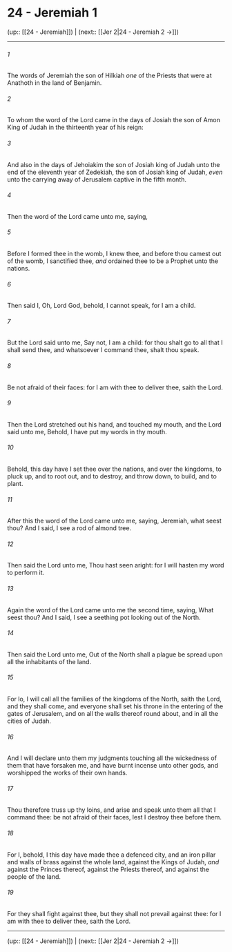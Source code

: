 # 24 - Jeremiah 1

(up:: [[24 - Jeremiah]]) | (next:: [[Jer 2|24 - Jeremiah 2 →]])

***


###### 1 
The words of Jeremiah the son of Hilkiah _one_ of the Priests that were at Anathoth in the land of Benjamin. 

###### 2 
To whom the word of the Lord came in the days of Josiah the son of Amon King of Judah in the thirteenth year of his reign: 

###### 3 
And also in the days of Jehoiakim the son of Josiah king of Judah unto the end of the eleventh year of Zedekiah, the son of Josiah king of Judah, _even_ unto the carrying away of Jerusalem captive in the fifth month. 

###### 4 
Then the word of the Lord came unto me, saying, 

###### 5 
Before I formed thee in the womb, I knew thee, and before thou camest out of the womb, I sanctified thee, _and_ ordained thee to be a Prophet unto the nations. 

###### 6 
Then said I, Oh, Lord God, behold, I cannot speak, for I am a child. 

###### 7 
But the Lord said unto me, Say not, I am a child: for thou shalt go to all that I shall send thee, and whatsoever I command thee, shalt thou speak. 

###### 8 
Be not afraid of their faces: for I am with thee to deliver thee, saith the Lord. 

###### 9 
Then the Lord stretched out his hand, and touched my mouth, and the Lord said unto me, Behold, I have put my words in thy mouth. 

###### 10 
Behold, this day have I set thee over the nations, and over the kingdoms, to pluck up, and to root out, and to destroy, and throw down, to build, and to plant. 

###### 11 
After this the word of the Lord came unto me, saying, Jeremiah, what seest thou? And I said, I see a rod of almond tree. 

###### 12 
Then said the Lord unto me, Thou hast seen aright: for I will hasten my word to perform it. 

###### 13 
Again the word of the Lord came unto me the second time, saying, What seest thou? And I said, I see a seething pot looking out of the North. 

###### 14 
Then said the Lord unto me, Out of the North shall a plague be spread upon all the inhabitants of the land. 

###### 15 
For lo, I will call all the families of the kingdoms of the North, saith the Lord, and they shall come, and everyone shall set his throne in the entering of the gates of Jerusalem, and on all the walls thereof round about, and in all the cities of Judah. 

###### 16 
And I will declare unto them my judgments touching all the wickedness of them that have forsaken me, and have burnt incense unto other gods, and worshipped the works of their own hands. 

###### 17 
Thou therefore truss up thy loins, and arise and speak unto them all that I command thee: be not afraid of their faces, lest I destroy thee before them. 

###### 18 
For I, behold, I this day have made thee a defenced city, and an iron pillar and walls of brass against the whole land, against the Kings of Judah, _and_ against the Princes thereof, against the Priests thereof, and against the people of the land. 

###### 19 
For they shall fight against thee, but they shall not prevail against thee: for I am with thee to deliver thee, saith the Lord.

***

(up:: [[24 - Jeremiah]]) | (next:: [[Jer 2|24 - Jeremiah 2 →]])

